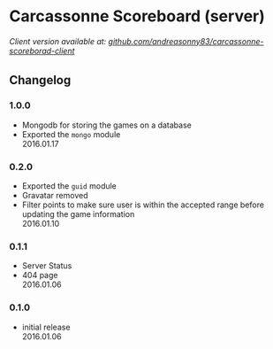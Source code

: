 # Carcassonne Scoreboard (server)

###### Client version available at: [github.com/andreasonny83/carcassonne-scoreborad-client](https://github.com/andreasonny83/carcassonne-scoreborad-client)

## Changelog

### 1.0.0
- Mongodb for storing the games on a database
- Exported the `mongo` module<br>
2016.01.17

### 0.2.0
- Exported the `guid` module
- Gravatar removed
- Filter points to make sure user is within the accepted range before updating the game information<br>
2016.01.10

### 0.1.1
- Server Status
- 404 page<br>
2016.01.06

### 0.1.0
- initial release<br>
2016.01.06
